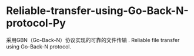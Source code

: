 # Reliable-transfer-using-Go-Back-N-protocol-Py
采用GBN（Go-Back-N）协议实现的可靠的文件传输 .  Reliable file transfer using Go-Back-N protocol.
